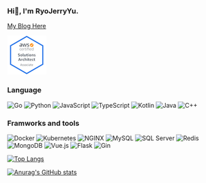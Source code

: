 ### Hi👋, I'm RyoJerryYu.

[My Blog Here](https://RyoJerryYu.github.io)

[![AWS Certified Solutions Architect – Associate](assets/aws-certified-solutions-architect-associate.png)](https://www.credly.com/badges/b73ee111-8813-418a-b0e5-e8db234bbef9/public_url)

### Language

![Go](https://img.shields.io/badge/-Go-193549?style=flat-square&logo=go&logoColor=white)
![Python](https://img.shields.io/badge/-Python-193549?style=flat-square&logo=python&logoColor=white)
![JavaScript](https://img.shields.io/badge/-JavaScript-193549?style=flat-square&logo=JavaScript&logoColor=white)
![TypeScript](https://img.shields.io/badge/-TypeScript-193549?style=flat-square&logo=TypeScript&logoColor=white)
![Kotlin](https://img.shields.io/badge/-Kotlin-193549?style=flat-square&logo=Kotlin&logoColor=white)
![Java](https://img.shields.io/badge/-Java-193549?style=flat-square&logo=Java&logoColor=white)
![C++](https://img.shields.io/badge/-C++-193549?style=flat-square&logo=C%2B%2B&logoColor=white)

### Framworks and tools

![Docker](https://img.shields.io/badge/-Docker-193549?style=flat-square&logo=Docker&logoColor=white)
![Kubernetes](https://img.shields.io/badge/-Kubernetes-193549?style=flat-square&logo=Kubernetes&logoColor=white)
![NGINX](https://img.shields.io/badge/-NGINX-193549?style=flat-square&logo=NGINX&logoColor=white)
![MySQL](https://img.shields.io/badge/-MySQL-193549?style=flat-square&logo=MySQL&logoColor=white)
![SQL Server](https://img.shields.io/badge/-SQLServer-193549?style=flat-square&logo=microsoft-sql-server&logoColor=white)
![Redis](https://img.shields.io/badge/-Redis-193549?style=flat-square&logo=Redis&logoColor=white)
![MongoDB](https://img.shields.io/badge/-MongoDB-193549?style=flat-square&logo=MongoDB&logoColor=white)
![Vue.js](https://img.shields.io/badge/-Vue.js-193549?style=flat-square&logo=vue.js&logoColor=white)
![Flask](https://img.shields.io/badge/-Flask-193549?style=flat-square&logo=Flask&logoColor=white)
![Gin](https://img.shields.io/badge/-Gin-193549?style=flat-square&logoColor=white)


[![Top Langs](https://github-readme-stats.vercel.app/api/top-langs/?username=RyoJerryYu&layout=compact&show_icons=true&theme=cobalt)](https://github.com/RyoJerryYu)

[![Anurag's GitHub stats](https://github-readme-stats.vercel.app/api?username=RyoJerryYu&show_icons=true&theme=cobalt)](https://github.com/RyoJerryYu)

<!--
**RyoJerryYu/RyoJerryYu** is a ✨ _special_ ✨ repository because its `README.md` (this file) appears on your GitHub profile.

Here are some ideas to get you started:

- 🔭 I’m currently working on ...
- 🌱 I’m currently learning ...
- 👯 I’m looking to collaborate on ...
- 🤔 I’m looking for help with ...
- 💬 Ask me about ...
- 📫 How to reach me: ...
- 😄 Pronouns: ...
- ⚡ Fun fact: ...
-->
